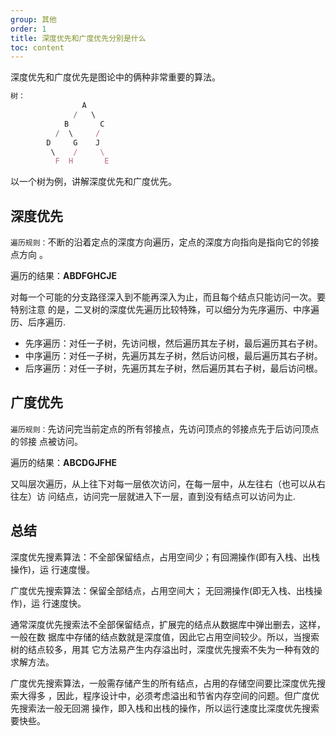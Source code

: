 ```yaml
---
group: 其他
order: 1
title: 深度优先和广度优先分别是什么
toc: content
---
```


深度优先和广度优先是图论中的俩种非常重要的算法。

```js
树：
                A
              /   \
            B       C
          /  \     /
        D     G    J
         \    /     \
          F  H       E
```

以一个树为例，讲解深度优先和广度优先。

## 深度优先

`遍历规则：`不断的沿着定点的深度方向遍历，定点的深度方向指向是指向它的邻接点方向
。

遍历的结果：<strong>ABDFGHCJE</strong>

对每一个可能的分支路径深入到不能再深入为止，而且每个结点只能访问一次。要特别注意
的是，二叉树的深度优先遍历比较特殊，可以细分为先序遍历、中序遍历、后序遍历.

- 先序遍历：对任一子树，先访问根，然后遍历其左子树，最后遍历其右子树。
- 中序遍历：对任一子树，先遍历其左子树，然后访问根，最后遍历其右子树。
- 后序遍历：对任一子树，先遍历其左子树，然后遍历其右子树，最后访问根。

## 广度优先

`遍历规则：`先访问完当前定点的所有邻接点，先访问顶点的邻接点先于后访问顶点的邻接
点被访问。

遍历的结果：<strong>ABCDGJFHE</strong>

又叫层次遍历，从上往下对每一层依次访问，在每一层中，从左往右（也可以从右往左）访
问结点，访问完一层就进入下一层，直到没有结点可以访问为止.

## 总结

深度优先搜素算法：不全部保留结点，占用空间少；有回溯操作(即有入栈、出栈操作)，运
行速度慢。

广度优先搜索算法：保留全部结点，占用空间大； 无回溯操作(即无入栈、出栈操作)，运
行速度快。

通常深度优先搜索法不全部保留结点，扩展完的结点从数据库中弹出删去，这样，一般在数
据库中存储的结点数就是深度值，因此它占用空间较少。所以，当搜索树的结点较多，用其
它方法易产生内存溢出时，深度优先搜索不失为一种有效的求解方法。

广度优先搜索算法，一般需存储产生的所有结点，占用的存储空间要比深度优先搜索大得多
，因此，程序设计中，必须考虑溢出和节省内存空间的问题。但广度优先搜索法一般无回溯
操作，即入栈和出栈的操作，所以运行速度比深度优先搜索要快些。
